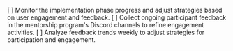 [ ] Monitor the implementation phase progress and adjust strategies based on user engagement and feedback.
[ ] Collect ongoing participant feedback in the mentorship program's Discord channels to refine engagement activities.
[ ] Analyze feedback trends weekly to adjust strategies for participation and engagement.